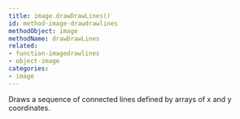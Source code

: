 ```yaml
---
title: image.drawDrawLines()
id: method-image-drawdrawlines
methodObject: image
methodName: drawDrawLines
related:
- function-imagedrawlines
- object-image
categories:
- image
---
```


Draws a sequence of connected lines defined by arrays of x and y coordinates.